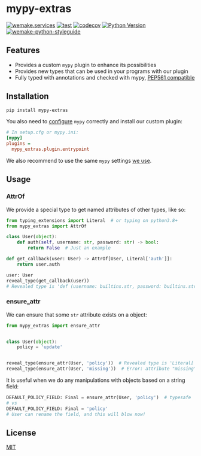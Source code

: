 # mypy-extras

[![wemake.services](https://img.shields.io/badge/%20-wemake.services-green.svg?label=%20&logo=data%3Aimage%2Fpng%3Bbase64%2CiVBORw0KGgoAAAANSUhEUgAAABAAAAAQCAMAAAAoLQ9TAAAABGdBTUEAALGPC%2FxhBQAAAAFzUkdCAK7OHOkAAAAbUExURQAAAAAAAAAAAAAAAAAAAAAAAAAAAAAAAP%2F%2F%2F5TvxDIAAAAIdFJOUwAjRA8xXANAL%2Bv0SAAAADNJREFUGNNjYCAIOJjRBdBFWMkVQeGzcHAwksJnAPPZGOGAASzPzAEHEGVsLExQwE7YswCb7AFZSF3bbAAAAABJRU5ErkJggg%3D%3D)](https://wemake.services)
[![test](https://github.com/wemake-services/mypy-extras/workflows/test/badge.svg?branch=master&event=push)](https://github.com/wemake-services/mypy-extras/actions?query=workflow%3Atest)
[![codecov](https://codecov.io/gh/wemake-services/mypy-extras/branch/master/graph/badge.svg)](https://codecov.io/gh/wemake-services/mypy-extras)
[![Python Version](https://img.shields.io/pypi/pyversions/mypy-extras.svg)](https://pypi.org/project/mypy-extras/)
[![wemake-python-styleguide](https://img.shields.io/badge/style-wemake-000000.svg)](https://github.com/wemake-services/wemake-python-styleguide)


## Features

- Provides a custom `mypy` plugin to enhance its possibilities
- Provides new types that can be used in your programs with our plugin
- Fully typed with annotations and checked with mypy, [PEP561 compatible](https://www.python.org/dev/peps/pep-0561/)


## Installation

```bash
pip install mypy-extras
```

You also need to [configure](https://mypy.readthedocs.io/en/stable/config_file.html)
`mypy` correctly and install our custom plugin:

```ini
# In setup.cfg or mypy.ini:
[mypy]
plugins =
  mypy_extras.plugin.entrypoint
```

We also recommend to use the same `mypy` settings [we use](https://github.com/wemake-services/wemake-python-styleguide/blob/master/styles/mypy.toml).


## Usage

### AttrOf

We provide a special type to get named attributes of other types, like so:

```python
from typing_extensions import Literal  # or typing on python3.8+
from mypy_extras import AttrOf

class User(object):
    def auth(self, username: str, password: str) -> bool:
        return False  # Just an example

def get_callback(user: User) -> AttrOf[User, Literal['auth']]:
    return user.auth

user: User
reveal_type(get_callback(user))
# Revealed type is 'def (username: builtins.str, password: builtins.str) -> builtins.bool'
```


### ensure_attr

We can ensure that some `str` attribute exists on a object:

```python
from mypy_extras import ensure_attr


class User(object):
    policy = 'update'


reveal_type(ensure_attr(User, 'policy'))  # Revealed type is 'Literal['policy']'
reveal_type(ensure_attr(User, 'missing'))  # Error: attribute "missing" does not exist on type "User"
```

It is useful when we do any manipulations with objects based on a string field:

```python
DEFAULT_POLICY_FIELD: Final = ensure_attr(User, 'policy')  # typesafe
# vs
DEFAULT_POLICY_FIELD: Final = 'policy'  
# User can rename the field, and this will blow now!
```


## License

[MIT](https://github.com/wemake.services/mypy-extras/blob/master/LICENSE)
